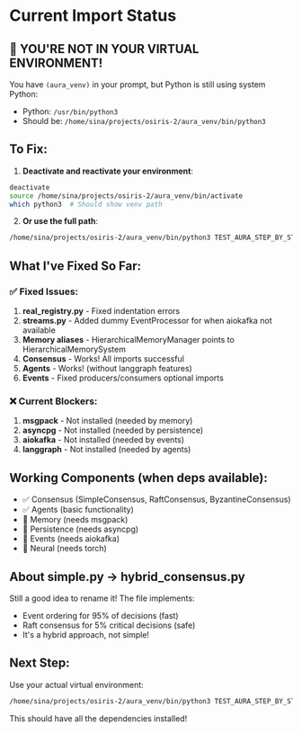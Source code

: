 # Current Import Status

## 🚨 YOU'RE NOT IN YOUR VIRTUAL ENVIRONMENT!

You have `(aura_venv)` in your prompt, but Python is still using system Python:
- Python: `/usr/bin/python3`
- Should be: `/home/sina/projects/osiris-2/aura_venv/bin/python3`

## To Fix:

1. **Deactivate and reactivate your environment**:
```bash
deactivate
source /home/sina/projects/osiris-2/aura_venv/bin/activate
which python3  # Should show venv path
```

2. **Or use the full path**:
```bash
/home/sina/projects/osiris-2/aura_venv/bin/python3 TEST_AURA_STEP_BY_STEP.py
```

## What I've Fixed So Far:

### ✅ Fixed Issues:
1. **real_registry.py** - Fixed indentation errors
2. **streams.py** - Added dummy EventProcessor for when aiokafka not available
3. **Memory aliases** - HierarchicalMemoryManager points to HierarchicalMemorySystem
4. **Consensus** - Works! All imports successful
5. **Agents** - Works! (without langgraph features)
6. **Events** - Fixed producers/consumers optional imports

### ❌ Current Blockers:
1. **msgpack** - Not installed (needed by memory)
2. **asyncpg** - Not installed (needed by persistence)
3. **aiokafka** - Not installed (needed by events)
4. **langgraph** - Not installed (needed by agents)

## Working Components (when deps available):
- ✅ Consensus (SimpleConsensus, RaftConsensus, ByzantineConsensus)
- ✅ Agents (basic functionality)
- 🔧 Memory (needs msgpack)
- 🔧 Persistence (needs asyncpg)
- 🔧 Events (needs aiokafka)
- 🔧 Neural (needs torch)

## About simple.py → hybrid_consensus.py

Still a good idea to rename it! The file implements:
- Event ordering for 95% of decisions (fast)
- Raft consensus for 5% critical decisions (safe)
- It's a hybrid approach, not simple!

## Next Step:

Use your actual virtual environment:
```bash
/home/sina/projects/osiris-2/aura_venv/bin/python3 TEST_AURA_STEP_BY_STEP.py
```

This should have all the dependencies installed!